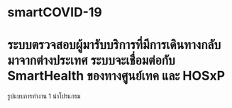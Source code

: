 # smartCOVID-19
ระบบตรวจสอบผู้มารับบริการที่มีการเดินทางกลับมาจากต่างประเทศ
ระบบจะเชื่อมต่อกับ SmartHealth ของทางศูนย์เทค และ HOSxP
=====

รูปแบบการทำงาน
1 นำโปรแกรม 
